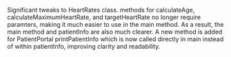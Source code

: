 Significant tweaks to HeartRates class. methods for calculateAge, calculateMaximumHeartRate, and targetHeartRate no longer require paramters, making it much easier to use in the main method. As a result, the main method and patientInfo are also much clearer. A new method is added for PatientPortal printPatientInfo which is now called directly in main instead of within patientInfo, improving clarity and readability.
